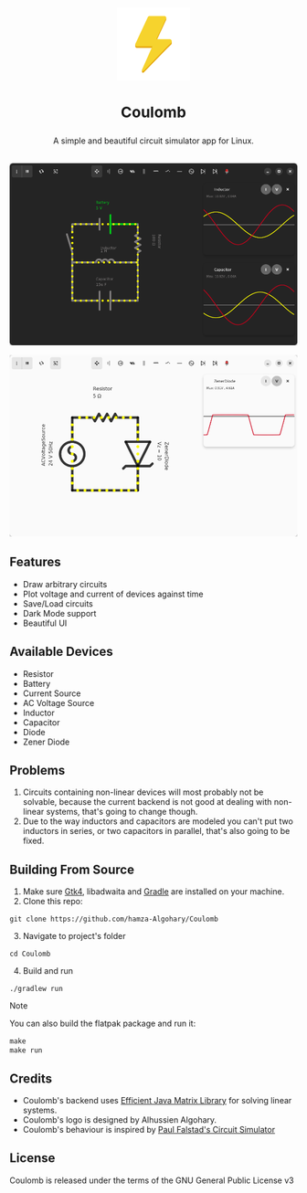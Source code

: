 <a id="readme-top"></a>

<br />

<div align="center">
<a href="https://github.com/hamza-Algohary/Coulomb">
    <img src="app/src/main/resources/icons/vector/dark/coulomb.svg" alt="Logo" width="128" height="128">
</a>
<h3 style="font-size:26px" align="center">Coulomb</h3>
<p align="center">
    A simple and beautiful circuit simulator app for Linux.
<br/> <br/>
</p>
</div>

![](screenshots/rlc.png)

![](screenshots/zener-light.png)

## Features
- Draw arbitrary circuits
- Plot voltage and current of devices against time
- Save/Load circuits
- Dark Mode support
- Beautiful UI

## Available Devices
- Resistor
- Battery
- Current Source
- AC Voltage Source
- Inductor
- Capacitor
- Diode
- Zener Diode

## Problems
1. Circuits containing non-linear devices will most probably not be solvable, because the current backend is not good at dealing with non-linear systems, that's going to change though.
2. Due to the way inductors and capacitors are modeled you can't put two inductors in series, or two capacitors in parallel, that's also going to be fixed.
## Building From Source
1. Make sure [Gtk4](https://www.gtk.org/docs/installations/),  libadwaita and [Gradle](https://gradle.org/install/) are installed on your machine.
2. Clone this repo:
```
git clone https://github.com/hamza-Algohary/Coulomb
```
3. Navigate to project's folder
```
cd Coulomb
```
4. Build and run
```
./gradlew run
```
> [!NOTE]
> You can also build the flatpak package and run it:
> ```
> make
> make run
> ```

## Credits
- Coulomb's backend uses [Efficient Java Matrix Library](https://github.com/lessthanoptimal/ejml) for solving linear systems.
- Coulomb's logo is designed by Alhussien Algohary.
- Coulomb's behaviour is inspired by [Paul Falstad's Circuit Simulator](https://www.falstad.com/circuit/)


## License
Coulomb is released under the terms of the GNU General Public License v3
<!--## Acknowledgments-->
